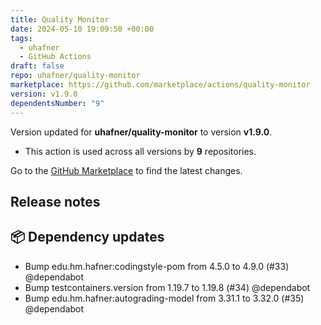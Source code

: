 ```yaml
---
title: Quality Monitor
date: 2024-05-10 19:09:50 +00:00
tags:
  - uhafner
  - GitHub Actions
draft: false
repo: uhafner/quality-monitor
marketplace: https://github.com/marketplace/actions/quality-monitor
version: v1.9.0
dependentsNumber: "9"
---
```



Version updated for **uhafner/quality-monitor** to version **v1.9.0**.
- This action is used across all versions by **9** repositories.

Go to the [GitHub Marketplace](https://github.com/marketplace/actions/quality-monitor) to find the latest changes.

## Release notes

## 📦 Dependency updates

* Bump edu.hm.hafner:codingstyle-pom from 4.5.0 to 4.9.0 (#33) @dependabot
* Bump testcontainers.version from 1.19.7 to 1.19.8 (#34) @dependabot
* Bump edu.hm.hafner:autograding-model from 3.31.1 to 3.32.0 (#35) @dependabot

